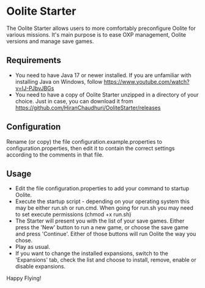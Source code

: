 # Oolite Starter

The Oolite Starter allows users to more comfortably preconfigure Oolite
for various missions. It's main purpose is to ease OXP management, Oolite versions
and manage save games.

## Requirements

* You need to have Java 17 or newer installed. 
  If you are unfamiliar with installing Java on Windows, follow
  https://www.youtube.com/watch?v=IJ-PJbvJBGs
* You need to have a copy of Oolite Starter unzipped in a directory of
  your choice. Just in case, you can download it from
  https://github.com/HiranChaudhuri/OoliteStarter/releases

## Configuration

Rename (or copy) the file configuration.example.properties to 
configuration.properties, then edit it to contain the correct settings according
to the comments in that file.

## Usage

* Edit the file configuration.properties to add your command
  to startup Oolite.
* Execute the startup script - depending on your operating system this may be
  either run.sh or run.cmd. When going for run.sh you may need to set execute
  permissions (chmod +x run.sh)
* The Starter will present you with the list of your save games. Either press
  the 'New' button to run a new game, or choose the save game and press 'Continue'.
  Either of those buttons will run Oolite the way you chose.
* Play as usual.
* If you want to change the installed expansions, switch to the 'Expansions' tab,
  check the list and choose to install, remove, enable or disable expansions.

Happy Flying!